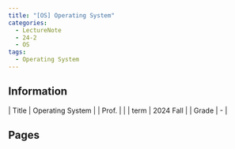 ```yaml
---
title: "[OS] Operating System"
categories:
  - LectureNote
  - 24-2
  - OS
tags:
  - Operating System
---
```


## Information

| Title | Operating System |
| Prof. |  |
| term  | 2024 Fall |
| Grade | - |

## Pages